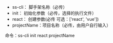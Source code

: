 *   ss-cli：     脚手架名称（必传）
*   init：       初始化参数（必传，选择的执行文件）
*   react：      创建参数(必传 可选：['react', 'vue'])
*   projectName：项目名称（必传，由用户自行输入）

命令：ss-cli init react projectName